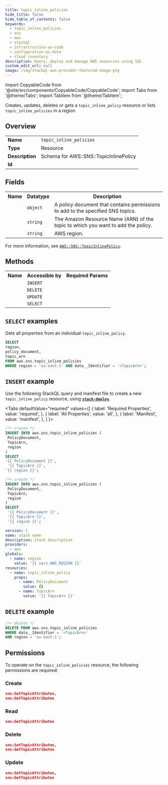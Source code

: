 ```yaml
---
title: topic_inline_policies
hide_title: false
hide_table_of_contents: false
keywords:
  - topic_inline_policies
  - sns
  - aws
  - stackql
  - infrastructure-as-code
  - configuration-as-data
  - cloud inventory
description: Query, deploy and manage AWS resources using SQL
custom_edit_url: null
image: /img/stackql-aws-provider-featured-image.png
---
```


import CopyableCode from '@site/src/components/CopyableCode/CopyableCode';
import Tabs from '@theme/Tabs';
import TabItem from '@theme/TabItem';

Creates, updates, deletes or gets a <code>topic_inline_policy</code> resource or lists <code>topic_inline_policies</code> in a region

## Overview
<table>
<tbody>
<tr><td><b>Name</b></td><td><code>topic_inline_policies</code></td></tr>
<tr><td><b>Type</b></td><td>Resource</td></tr>
<tr><td><b>Description</b></td><td>Schema for AWS::SNS::TopicInlinePolicy</td></tr>
<tr><td><b>Id</b></td><td><CopyableCode code="aws.sns.topic_inline_policies" /></td></tr>
</tbody>
</table>

## Fields
<table>
<tbody>
<tr><th>Name</th><th>Datatype</th><th>Description</th></tr><tr><td><CopyableCode code="policy_document" /></td><td><code>object</code></td><td>A policy document that contains permissions to add to the specified SNS topics.</td></tr>
<tr><td><CopyableCode code="topic_arn" /></td><td><code>string</code></td><td>The Amazon Resource Name (ARN) of the topic to which you want to add the policy.</td></tr>
<tr><td><CopyableCode code="region" /></td><td><code>string</code></td><td>AWS region.</td></tr>
</tbody>
</table>

For more information, see <a href="https://docs.aws.amazon.com/AWSCloudFormation/latest/UserGuide/aws-resource-sns-topicinlinepolicy.html"><code>AWS::SNS::TopicInlinePolicy</code></a>.

## Methods

<table>
<tbody>
  <tr>
    <th>Name</th>
    <th>Accessible by</th>
    <th>Required Params</th>
  </tr>
  <tr>
    <td><CopyableCode code="create_resource" /></td>
    <td><code>INSERT</code></td>
    <td><CopyableCode code="PolicyDocument, TopicArn, region" /></td>
  </tr>
  <tr>
    <td><CopyableCode code="delete_resource" /></td>
    <td><code>DELETE</code></td>
    <td><CopyableCode code="data__Identifier, region" /></td>
  </tr>
  <tr>
    <td><CopyableCode code="update_resource" /></td>
    <td><code>UPDATE</code></td>
    <td><CopyableCode code="data__Identifier, data__PatchDocument, region" /></td>
  </tr>
  <tr>
    <td><CopyableCode code="get_resource" /></td>
    <td><code>SELECT</code></td>
    <td><CopyableCode code="data__Identifier, region" /></td>
  </tr>
</tbody>
</table>

## `SELECT` examples

Gets all properties from an individual <code>topic_inline_policy</code>.
```sql
SELECT
region,
policy_document,
topic_arn
FROM aws.sns.topic_inline_policies
WHERE region = 'us-east-1' AND data__Identifier = '<TopicArn>';
```

## `INSERT` example

Use the following StackQL query and manifest file to create a new <code>topic_inline_policy</code> resource, using [__`stack-deploy`__](https://pypi.org/project/stack-deploy/).

<Tabs
    defaultValue="required"
    values={[
      { label: 'Required Properties', value: 'required', },
      { label: 'All Properties', value: 'all', },
      { label: 'Manifest', value: 'manifest', },
    ]
}>
<TabItem value="required">

```sql
/*+ create */
INSERT INTO aws.sns.topic_inline_policies (
 PolicyDocument,
 TopicArn,
 region
)
SELECT 
'{{ PolicyDocument }}',
 '{{ TopicArn }}',
'{{ region }}';
```
</TabItem>
<TabItem value="all">

```sql
/*+ create */
INSERT INTO aws.sns.topic_inline_policies (
 PolicyDocument,
 TopicArn,
 region
)
SELECT 
 '{{ PolicyDocument }}',
 '{{ TopicArn }}',
 '{{ region }}';
```
</TabItem>
<TabItem value="manifest">

```yaml
version: 1
name: stack name
description: stack description
providers:
  - aws
globals:
  - name: region
    value: '{{ vars.AWS_REGION }}'
resources:
  - name: topic_inline_policy
    props:
      - name: PolicyDocument
        value: {}
      - name: TopicArn
        value: '{{ TopicArn }}'

```
</TabItem>
</Tabs>

## `DELETE` example

```sql
/*+ delete */
DELETE FROM aws.sns.topic_inline_policies
WHERE data__Identifier = '<TopicArn>'
AND region = 'us-east-1';
```

## Permissions

To operate on the <code>topic_inline_policies</code> resource, the following permissions are required:

### Create
```json
sns:SetTopicAttributes,
sns:GetTopicAttributes
```

### Read
```json
sns:GetTopicAttributes
```

### Delete
```json
sns:SetTopicAttributes,
sns:GetTopicAttributes
```

### Update
```json
sns:SetTopicAttributes,
sns:GetTopicAttributes
```
